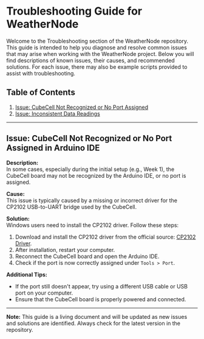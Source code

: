 # Troubleshooting Guide for WeatherNode

Welcome to the Troubleshooting section of the WeatherNode repository. This guide is intended to help you diagnose and resolve common issues that may arise when working with the WeatherNode project. Below you will find descriptions of known issues, their causes, and recommended solutions. For each issue, there may also be example scripts provided to assist with troubleshooting.

## Table of Contents

1. [Issue: CubeCell Not Recognized or No Port Assigned](#Issue-CubeCell-Not-Recognized-or-No-Port-Assigned-in-Arduino-IDE)
2. [Issue: Inconsistent Data Readings](#issue-inconsistent-data-readings)


---

## Issue: CubeCell Not Recognized or No Port Assigned in Arduino IDE

**Description:**  
In some cases, especially during the initial setup (e.g., Week 1), the CubeCell board may not be recognized by the Arduino IDE, or no port is assigned.

**Cause:**  
This issue is typically caused by a missing or incorrect driver for the CP2102 USB-to-UART bridge used by the CubeCell.

**Solution:**  
Windows users need to install the CP2102 driver. Follow these steps:
1. Download and install the CP2102 driver from the official source: [CP2102 Driver](https://www.pololu.com/docs/0J7/all#2).
2. After installation, restart your computer.
3. Reconnect the CubeCell board and open the Arduino IDE.
4. Check if the port is now correctly assigned under `Tools > Port`.

**Additional Tips:**
- If the port still doesn't appear, try using a different USB cable or USB port on your computer.
- Ensure that the CubeCell board is properly powered and connected.


---





**Note:** This guide is a living document and will be updated as new issues and solutions are identified. Always check for the latest version in the repository.

